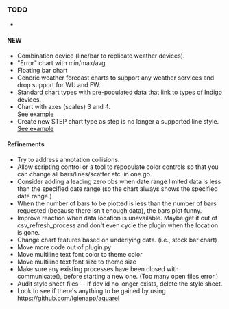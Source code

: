 ### TODO 
- 

#### NEW
- Combination device (line/bar to replicate weather devices).
- "Error" chart with min/max/avg
- Floating bar chart
- Generic weather forecast charts to support any weather services and drop support for WU and FW.
- Standard chart types with pre-populated data that link to types of Indigo devices.
- Chart with axes (scales) 3 and 4.  
  [See example](https://matplotlib.org/3.1.1/gallery/ticks_and_spines/multiple_yaxis_with_spines.html)
- Create new STEP chart type as step is no longer a supported line style. 
  [See example](https://matplotlib.org/3.5.1/api/_as_gen/matplotlib.axes.Axes.step.html?highlight=steps%20post)

#### Refinements
- Try to address annotation collisions.
- Allow scripting control or a tool to repopulate color controls so that you can change all bars/lines/scatter etc. in 
  one go.
- Consider adding a leading zero obs when date range limited data is less than the specified date range (so the chart 
  always shows the specified date range.)
- When the number of bars to be plotted is less than the number of bars requested (because there isn't enough data), 
  the bars plot funny.
- Improve reaction when data location is unavailable. Maybe get it out of csv_refresh_process and don't even cycle the 
  plugin when the location is gone.
- Change chart features based on underlying data. (i.e., stock bar chart)
- Move more code out of plugin.py
- Move multiline text font color to theme color
- Move multiline text font size to theme size
- Make sure any existing processes have been closed with communicate(), before starting a new one.  (Too many open 
  files error.)
- Audit style sheet files -- if dev id no longer exists, delete the style sheet.
- Look to see if there's anything to be gained by using https://github.com/lgienapp/aquarel
